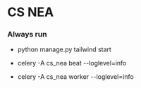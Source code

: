 # CS NEA 

### Always run
- python manage.py tailwind start

- celery -A cs_nea beat --loglevel=info

- celery -A cs_nea worker --loglevel=info
